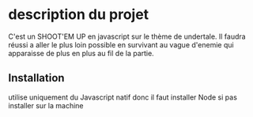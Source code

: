 # description du projet 

C'est un SHOOT'EM UP en javascript sur le thème de undertale. Il faudra réussi a aller le plus loin possible en survivant au vague d'enemie qui apparaisse de plus en plus au fil de la partie. 

## Installation

utilise uniquement du Javascript natif donc il faut installer Node si pas installer sur la machine 


